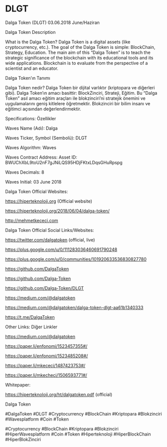 # DLGT

Dalga Token (DLGT)
03.06.2018
June/Haziran

Dalga Token Description

What is the Dalga Token? Dalga Token is a digital assets (like cryptocurrency, etc.). The goal of the Dalga Token is simple: BlockChain, Strategy, Education. The main aim of this “Dalga Token” is to teach the strategic significance of the blockchain with its educational tools and its wide applications. Blockchain is to evaluate from the perspective of a scientist and an educator.

 

Dalga Token’ın Tanımı

Dalga Token nedir? Dalga Token bir dijital varlıktır (kriptopara ve diğerleri gibi). Dalga Token’ın amacı basittir: BlockZinciri, Strateji, Eğitim. Bu “Dalga Token” asıl amacı eğitim araçları ile blokzinciri’ni stratejik önemini ve uygulamalarını geniş kitlelere öğretmektir. Blokzinciri bir bilim insanı ve eğitimci açısından değerlendirmektir.

Specifications: Özellikler

Waves Name (Adı): Dalga

Waves Ticker, Symbol (Sembolü): DLGT

Waves Algorithm: Waves

Waves Contract Address: Asset ID: BWUChXbL9toU2nF7gJNiLQS95HDjFKtxLDqsGHuRpspg

Waves Decimals: 8

Waves Initial: 03 June 2018

 

Dalga Token Official Websites:

https://hiperteknoloji.org (Official website)

https://hiperteknoloji.org/2018/06/04/dalga-token/

http://mehmetkececi.com
 

Dalga Token Official Social Links/Websites:

https://twitter.com/dalgatoken (official, live)

https://plus.google.com/u/0/111283036460691790248

https://plus.google.com/u/0/communities/101920633536830827780

https://github.com/DalgaToken

https://github.com/Dalga-Token

https://github.com/Dalga-Token/DLGT

https://medium.com/@dalgatoken

https://medium.com/@dalgatoken/dalga-token-dlgt-aa61b1340333

https://t.me/DalgaToken
 

Other Links: Diğer Linkler

https://medium.com/@dalgatoken

https://paper.li/enfonomi/1523457355#/

https://paper.li/enfonomi/1523485208#/

https://paper.li/mkececi/1487423753#/

https://paper.li/mkecheci/1506593771#/

Whitepaper:

https://hiperteknoloji.org/ht/dalgatoken.pdf (official)

Dalga Token

  #DalgaToken #DLGT #Cryptocurrency #BlockChain #Kriptopara #Blokzinciri #Wavesplatform #Coin #Token

#Cryptocurrency #BlockChain #Kriptopara #Blokzinciri #HiperWavesplatform #Coin #Token #Hiperteknoloji #HiperBlockChain #HiperBlokZinciri
